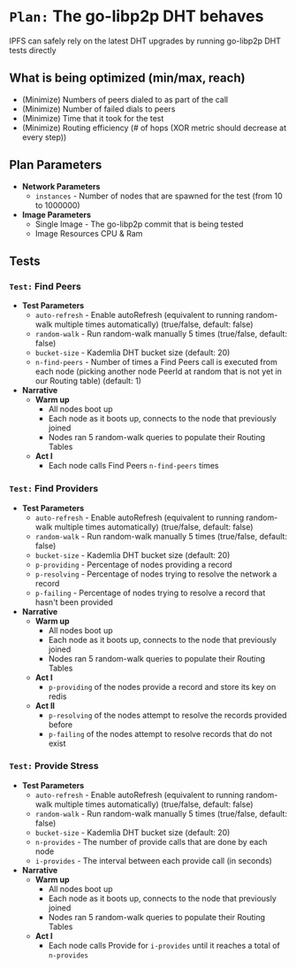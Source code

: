 # `Plan:` The go-libp2p DHT behaves

IPFS can safely rely on the latest DHT upgrades by running go-libp2p DHT tests directly

## What is being optimized (min/max, reach)

- (Minimize) Numbers of peers dialed to as part of the call
- (Minimize) Number of failed dials to peers
- (Minimize) Time that it took for the test
- (Minimize) Routing efficiency (# of hops (XOR metric should decrease at every step))

## Plan Parameters

- **Network Parameters**
  - `instances` - Number of nodes that are spawned for the test (from 10 to 1000000)
- **Image Parameters**
  - Single Image - The go-libp2p commit that is being tested
  - Image Resources CPU & Ram

## Tests

### `Test:` Find Peers

- **Test Parameters**
  - `auto-refresh` - Enable autoRefresh (equivalent to running random-walk multiple times automatically) (true/false, default: false)
  - `random-walk` - Run random-walk manually 5 times (true/false, default: false)
  - `bucket-size` - Kademlia DHT bucket size (default: 20)
  - `n-find-peers` - Number of times a Find Peers call is executed from each node (picking another node PeerId at random that is not yet in our Routing table) (default: 1)
- **Narrative**
  - **Warm up**
    - All nodes boot up
    - Each node as it boots up, connects to the node that previously joined
    - Nodes ran 5 random-walk queries to populate their Routing Tables
  - **Act I**
    - Each node calls Find Peers `n-find-peers` times

### `Test:` Find Providers

- **Test Parameters**
  - `auto-refresh` - Enable autoRefresh (equivalent to running random-walk multiple times automatically) (true/false, default: false)
  - `random-walk` - Run random-walk manually 5 times (true/false, default: false)
  - `bucket-size` - Kademlia DHT bucket size (default: 20)
  - `p-providing` - Percentage of nodes providing a record
  - `p-resolving` - Percentage of nodes trying to resolve the network a record
  - `p-failing` - Percentage of nodes trying to resolve a record that hasn't been provided
- **Narrative**
  - **Warm up**
    - All nodes boot up
    - Each node as it boots up, connects to the node that previously joined
    - Nodes ran 5 random-walk queries to populate their Routing Tables
  - **Act I**
    - `p-providing` of the nodes provide a record and store its key on redis
  - **Act II**
    - `p-resolving` of the nodes attempt to resolve the records provided before
    - `p-failing` of the nodes attempt to resolve records that do not exist


### `Test:` Provide Stress

- **Test Parameters**
  - `auto-refresh` - Enable autoRefresh (equivalent to running random-walk multiple times automatically) (true/false, default: false)
  - `random-walk` - Run random-walk manually 5 times (true/false, default: false)
  - `bucket-size` - Kademlia DHT bucket size (default: 20)
  - `n-provides` - The number of provide calls that are done by each node
  - `i-provides` - The interval between each provide call (in seconds)
- **Narrative**
  - **Warm up**
    - All nodes boot up
    - Each node as it boots up, connects to the node that previously joined
    - Nodes ran 5 random-walk queries to populate their Routing Tables
  - **Act I**
    - Each node calls Provide for `i-provides` until it reaches a total of `n-provides`
